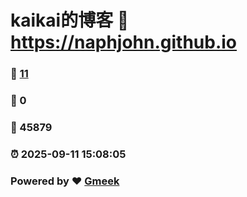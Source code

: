 # kaikai的博客 :link: https://naphjohn.github.io 
### :page_facing_up: [11](https://naphjohn.github.io/tag.html) 
### :speech_balloon: 0 
### :hibiscus: 45879 
### :alarm_clock: 2025-09-11 15:08:05 
### Powered by :heart: [Gmeek](https://github.com/Meekdai/Gmeek)
